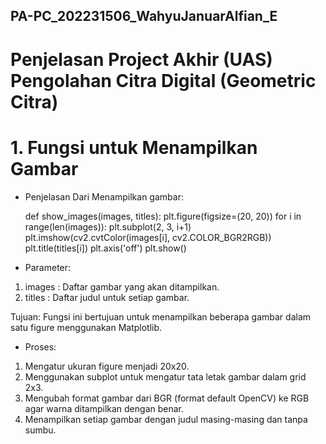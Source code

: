 ## PA-PC_202231506_WahyuJanuarAlfian_E
# Penjelasan Project Akhir (UAS) Pengolahan Citra Digital (Geometric Citra)
# 1. Fungsi untuk Menampilkan Gambar
- Penjelasan Dari Menampilkan gambar:
  
    def show_images(images, titles):
        plt.figure(figsize=(20, 20))
        for i in range(len(images)):
            plt.subplot(2, 3, i+1)
            plt.imshow(cv2.cvtColor(images[i], cv2.COLOR_BGR2RGB))
            plt.title(titles[i])
            plt.axis('off')
        plt.show()
- Parameter:
1. images : Daftar gambar yang akan ditampilkan.
2. titles : Daftar judul untuk setiap gambar.

Tujuan: Fungsi ini bertujuan untuk menampilkan beberapa gambar dalam satu figure menggunakan Matplotlib.
- Proses:
1. Mengatur ukuran figure menjadi 20x20.
2. Menggunakan subplot untuk mengatur tata letak gambar dalam grid 2x3.
3. Mengubah format gambar dari BGR (format default OpenCV) ke RGB agar warna ditampilkan dengan benar.
4. Menampilkan setiap gambar dengan judul masing-masing dan tanpa sumbu.




